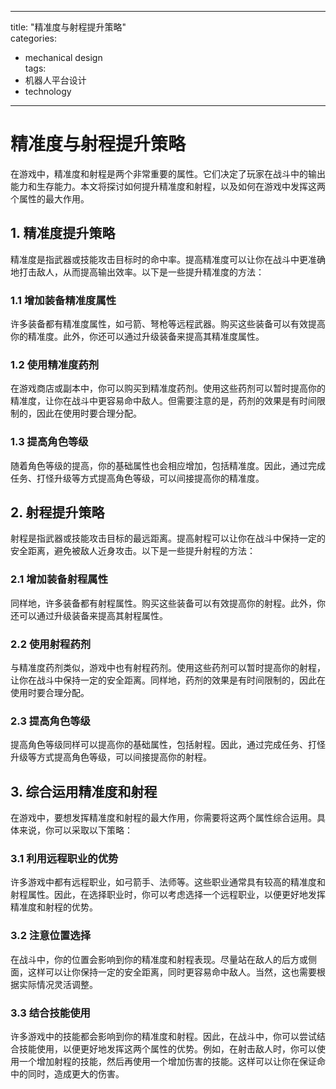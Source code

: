 
---  
title: "精准度与射程提升策略"  
categories:  
  - mechanical design  
tags: 
  - 机器人平台设计 
  - technology  
---  

# 精准度与射程提升策略

在游戏中，精准度和射程是两个非常重要的属性。它们决定了玩家在战斗中的输出能力和生存能力。本文将探讨如何提升精准度和射程，以及如何在游戏中发挥这两个属性的最大作用。

## 1. 精准度提升策略

精准度是指武器或技能攻击目标时的命中率。提高精准度可以让你在战斗中更准确地打击敌人，从而提高输出效率。以下是一些提升精准度的方法：

### 1.1 增加装备精准度属性

许多装备都有精准度属性，如弓箭、弩枪等远程武器。购买这些装备可以有效提高你的精准度。此外，你还可以通过升级装备来提高其精准度属性。

### 1.2 使用精准度药剂

在游戏商店或副本中，你可以购买到精准度药剂。使用这些药剂可以暂时提高你的精准度，让你在战斗中更容易命中敌人。但需要注意的是，药剂的效果是有时间限制的，因此在使用时要合理分配。

### 1.3 提高角色等级

随着角色等级的提高，你的基础属性也会相应增加，包括精准度。因此，通过完成任务、打怪升级等方式提高角色等级，可以间接提高你的精准度。

## 2. 射程提升策略

射程是指武器或技能攻击目标的最远距离。提高射程可以让你在战斗中保持一定的安全距离，避免被敌人近身攻击。以下是一些提升射程的方法：

### 2.1 增加装备射程属性

同样地，许多装备都有射程属性。购买这些装备可以有效提高你的射程。此外，你还可以通过升级装备来提高其射程属性。

### 2.2 使用射程药剂

与精准度药剂类似，游戏中也有射程药剂。使用这些药剂可以暂时提高你的射程，让你在战斗中保持一定的安全距离。同样地，药剂的效果是有时间限制的，因此在使用时要合理分配。

### 2.3 提高角色等级

提高角色等级同样可以提高你的基础属性，包括射程。因此，通过完成任务、打怪升级等方式提高角色等级，可以间接提高你的射程。

## 3. 综合运用精准度和射程

在游戏中，要想发挥精准度和射程的最大作用，你需要将这两个属性综合运用。具体来说，你可以采取以下策略：

### 3.1 利用远程职业的优势

许多游戏中都有远程职业，如弓箭手、法师等。这些职业通常具有较高的精准度和射程属性。因此，在选择职业时，你可以考虑选择一个远程职业，以便更好地发挥精准度和射程的优势。

### 3.2 注意位置选择

在战斗中，你的位置会影响到你的精准度和射程表现。尽量站在敌人的后方或侧面，这样可以让你保持一定的安全距离，同时更容易命中敌人。当然，这也需要根据实际情况灵活调整。

### 3.3 结合技能使用

许多游戏中的技能都会影响到你的精准度和射程。因此，在战斗中，你可以尝试结合技能使用，以便更好地发挥这两个属性的优势。例如，在射击敌人时，你可以使用一个增加射程的技能，然后再使用一个增加伤害的技能。这样可以让你在保证命中的同时，造成更大的伤害。 
